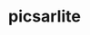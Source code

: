 ---
title: "picsarlite"
layout: cache
categories: [package, v0.18]
meta: {"versions": ["0.1"], "compilers": ["gcc@=7.3.1"], "oss": ["amzn2"], "platforms": ["linux"], "targets": ["aarch64", "graviton2", "x86_64_v3", "x86_64_v4"], "stacks": ["aws-ahug", "aws-ahug-aarch64"], "num_specs": 8, "num_specs_by_stack": {"aws-ahug-aarch64": 4, "aws-ahug": 4}}
spec_details: [{"hash": "2k3zuseugaiofw4ultfwakoy4jkof47v", "compiler": "gcc@=7.3.1", "versions": ["0.1"], "os": "amzn2", "platform": "linux", "target": "aarch64", "variants": ["~debug", "~library", "~map", "+prod", "~prod_spectral", "~sde", "~vtune"], "stacks": ["aws-ahug-aarch64"], "size": "-", "tarball": "https://binaries.spack.io/releases/v0.18/build_cache/linux-amzn2-aarch64/gcc-7.3.1/picsarlite-0.1/linux-amzn2-aarch64-gcc-7.3.1-picsarlite-0.1-2k3zuseugaiofw4ultfwakoy4jkof47v.spack"}, {"hash": "ukbuepf5thdmfgujwjua5wjzoudmuabe", "compiler": "gcc@=7.3.1", "versions": ["0.1"], "os": "amzn2", "platform": "linux", "target": "x86_64_v3", "variants": ["~debug", "~library", "~map", "+prod", "~prod_spectral", "~sde", "~vtune"], "stacks": ["aws-ahug"], "size": "-", "tarball": "https://binaries.spack.io/releases/v0.18/build_cache/linux-amzn2-x86_64_v3/gcc-7.3.1/picsarlite-0.1/linux-amzn2-x86_64_v3-gcc-7.3.1-picsarlite-0.1-ukbuepf5thdmfgujwjua5wjzoudmuabe.spack"}, {"hash": "h3pj2ececalvo2zg5nhl5475fvgzhzot", "compiler": "gcc@=7.3.1", "versions": ["0.1"], "os": "amzn2", "platform": "linux", "target": "graviton2", "variants": ["~debug", "~library", "~map", "+prod", "~prod_spectral", "~sde", "~vtune"], "stacks": ["aws-ahug-aarch64"], "size": "-", "tarball": "https://binaries.spack.io/releases/v0.18/build_cache/linux-amzn2-graviton2/gcc-7.3.1/picsarlite-0.1/linux-amzn2-graviton2-gcc-7.3.1-picsarlite-0.1-h3pj2ececalvo2zg5nhl5475fvgzhzot.spack"}, {"hash": "husdv5m6wbzdamkpkwbenzbd4bwkuhwo", "compiler": "gcc@=7.3.1", "versions": ["0.1"], "os": "amzn2", "platform": "linux", "target": "x86_64_v4", "variants": ["~debug", "~library", "~map", "+prod", "~prod_spectral", "~sde", "~vtune"], "stacks": ["aws-ahug"], "size": "-", "tarball": "https://binaries.spack.io/releases/v0.18/build_cache/linux-amzn2-x86_64_v4/gcc-7.3.1/picsarlite-0.1/linux-amzn2-x86_64_v4-gcc-7.3.1-picsarlite-0.1-husdv5m6wbzdamkpkwbenzbd4bwkuhwo.spack"}, {"hash": "723li5s4njar3s5bv6py3delbxk7ekjl", "compiler": "gcc@=7.3.1", "versions": ["0.1"], "os": "amzn2", "platform": "linux", "target": "x86_64_v4", "variants": ["~debug", "~library", "~map", "+prod", "~prod_spectral", "~sde", "~vtune"], "stacks": ["aws-ahug"], "size": "-", "tarball": "https://binaries.spack.io/releases/v0.18/build_cache/linux-amzn2-x86_64_v4/gcc-7.3.1/picsarlite-0.1/linux-amzn2-x86_64_v4-gcc-7.3.1-picsarlite-0.1-723li5s4njar3s5bv6py3delbxk7ekjl.spack"}, {"hash": "bt2bgxi2zaeaudxoem53s5632ocqcgaf", "compiler": "gcc@=7.3.1", "versions": ["0.1"], "os": "amzn2", "platform": "linux", "target": "graviton2", "variants": ["~debug", "~library", "~map", "+prod", "~prod_spectral", "~sde", "~vtune"], "stacks": ["aws-ahug-aarch64"], "size": "-", "tarball": "https://binaries.spack.io/releases/v0.18/build_cache/linux-amzn2-graviton2/gcc-7.3.1/picsarlite-0.1/linux-amzn2-graviton2-gcc-7.3.1-picsarlite-0.1-bt2bgxi2zaeaudxoem53s5632ocqcgaf.spack"}, {"hash": "qd7c5lgjejfqnc5jv6iggmkylohzwcuh", "compiler": "gcc@=7.3.1", "versions": ["0.1"], "os": "amzn2", "platform": "linux", "target": "x86_64_v3", "variants": ["~debug", "~library", "~map", "+prod", "~prod_spectral", "~sde", "~vtune"], "stacks": ["aws-ahug"], "size": "-", "tarball": "https://binaries.spack.io/releases/v0.18/build_cache/linux-amzn2-x86_64_v3/gcc-7.3.1/picsarlite-0.1/linux-amzn2-x86_64_v3-gcc-7.3.1-picsarlite-0.1-qd7c5lgjejfqnc5jv6iggmkylohzwcuh.spack"}, {"hash": "et3kwkcoohdlaaw6c43ytyl52x556u6g", "compiler": "gcc@=7.3.1", "versions": ["0.1"], "os": "amzn2", "platform": "linux", "target": "aarch64", "variants": ["~debug", "~library", "~map", "+prod", "~prod_spectral", "~sde", "~vtune"], "stacks": ["aws-ahug-aarch64"], "size": "-", "tarball": "https://binaries.spack.io/releases/v0.18/build_cache/linux-amzn2-aarch64/gcc-7.3.1/picsarlite-0.1/linux-amzn2-aarch64-gcc-7.3.1-picsarlite-0.1-et3kwkcoohdlaaw6c43ytyl52x556u6g.spack"}]
---